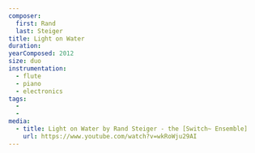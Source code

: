 ```yaml
---
composer:
  first: Rand
  last: Steiger
title: Light on Water
duration:
yearComposed: 2012
size: duo
instrumentation:
  - flute
  - piano
  - electronics
tags:
  -
  -
media:
  - title: Light on Water by Rand Steiger - the [Switch~ Ensemble]
    url: https://www.youtube.com/watch?v=wkRoWju29AI
---
```

